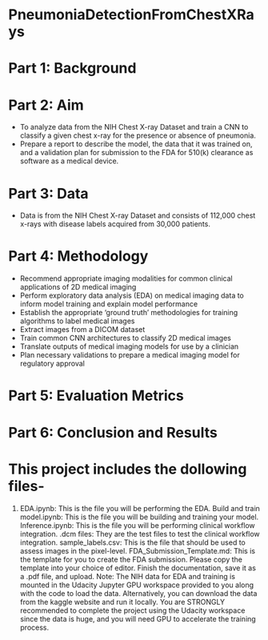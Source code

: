 # PneumoniaDetectionFromChestXRays

# Part 1: Background

# Part 2: Aim
- To analyze data from the NIH Chest X-ray Dataset and train a CNN to classify a given chest x-ray for the presence or absence of pneumonia.
- Prepare a report to describe the model, the data that it was trained on, and a validation plan for submission to the FDA for 510(k) clearance as software as a medical device.

# Part 3: Data
- Data is from the NIH Chest X-ray Dataset and consists of 112,000 chest x-rays with disease labels acquired from 30,000 patients.

# Part 4: Methodology
- Recommend appropriate imaging modalities for common clinical applications of 2D medical imaging
- Perform exploratory data analysis (EDA) on medical imaging data to inform model training and explain model performance
- Establish the appropriate ‘ground truth’ methodologies for training algorithms to label medical images
- Extract images from a DICOM dataset
- Train common CNN architectures to classify 2D medical images
- Translate outputs of medical imaging models for use by a clinician
- Plan necessary validations to prepare a medical imaging model for regulatory approval

# Part 5: Evaluation Metrics 

# Part 6: Conclusion and Results

# This project includes the dollowing files- 
 1. EDA.ipynb: This is the file you will be performing the EDA.
Build and train model.ipynb: This is the file you will be building and training your model.
Inference.ipynb: This is the file you will be performing clinical workflow integration.
.dcm files: They are the test files to test the clinical workflow integration.
sample_labels.csv: This is the file that should be used to assess images in the pixel-level.
FDA_Submission_Template.md: This is the template for you to create the FDA submission. Please copy the template into your choice of editor. Finish the documentation, save it as a .pdf file, and upload.
Note: The NIH data for EDA and training is mounted in the Udacity Jupyter GPU workspace provided to you along with the code to load the data. Alternatively, you can download the data from the kaggle website and run it locally. You are STRONGLY recommended to complete the project using the Udacity workspace since the data is huge, and you will need GPU to accelerate the training process.

